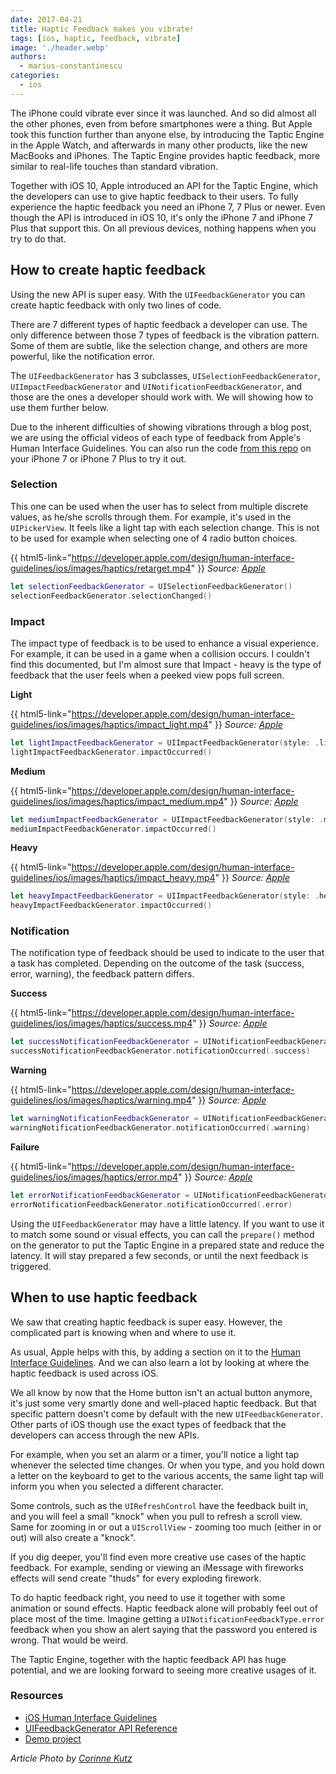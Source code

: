 ```yaml
---
date: 2017-04-21
title: Haptic Feedback makes you vibrate!
tags: [ios, haptic, feedback, vibrate]
image: './header.webp'
authors:
  - marius-constantinescu
categories:
  - ios
---
```


The iPhone could vibrate ever since it was launched. And so did almost all the other phones, even from before smartphones were a thing. But Apple took this function further than anyone else, by introducing the Taptic Engine in the Apple Watch, and afterwards in many other products, like the new MacBooks and iPhones. The Taptic Engine provides haptic feedback, more similar to real-life touches than standard vibration.

Together with iOS 10, Apple introduced an API for the Taptic Engine, which the developers can use to give haptic feedback to their users. To fully experience the haptic feedback you need an iPhone 7, 7 Plus or newer. Even though the API is introduced in iOS 10, it's only the iPhone 7 and iPhone 7 Plus that support this. On all previous devices, nothing happens when you try to do that.

## How to create haptic feedback

Using the new API is super easy. With the `UIFeedbackGenerator` you can create haptic feedback with only two lines of code.

There are 7 different types of haptic feedback a developer can use. The only difference between those 7 types of feedback is the vibration pattern. Some of them are subtle, like the selection change, and others are more powerful, like the notification error.

The `UIFeedbackGenerator` has 3 subclasses, `UISelectionFeedbackGenerator`, `UIImpactFeedbackGenerator` and `UINotificationFeedbackGenerator`, and those are the ones a developer should work with. We will showing how to use them further below.

Due to the inherent difficulties of showing vibrations through a blog post, we are using the official videos of each type of feedback from Apple's Human Interface Guidelines. You can also run the code [from this repo](https://github.com/mariusc/Vibrate) on your iPhone 7 or iPhone 7 Plus to try it out.

### Selection

This one can be used when the user has to select from multiple discrete values, as he/she scrolls through them. For example, it's used in the `UIPickerView`. It feels like a light tap with each selection change. This is not to be used for example when selecting one of 4 radio button choices.

{{ html5-link="https://developer.apple.com/design/human-interface-guidelines/ios/images/haptics/retarget.mp4" }}
_Source: [Apple](https://developer.apple.com/design/human-interface-guidelines/ios/user-interaction/haptics/)_

```swift
let selectionFeedbackGenerator = UISelectionFeedbackGenerator()
selectionFeedbackGenerator.selectionChanged()
```

### Impact

The impact type of feedback is to be used to enhance a visual experience. For example, it can be used in a game when a collision occurs. I couldn't find this documented, but I'm almost sure that Impact - heavy is the type of feedback that the user feels when a peeked view pops full screen.

**Light**

{{ html5-link="https://developer.apple.com/design/human-interface-guidelines/ios/images/haptics/impact_light.mp4" }}
_Source: [Apple](https://developer.apple.com/design/human-interface-guidelines/ios/user-interaction/haptics/)_

```swift
let lightImpactFeedbackGenerator = UIImpactFeedbackGenerator(style: .light)
lightImpactFeedbackGenerator.impactOccurred()
```

**Medium**

{{ html5-link="https://developer.apple.com/design/human-interface-guidelines/ios/images/haptics/impact_medium.mp4" }}
_Source: [Apple](https://developer.apple.com/design/human-interface-guidelines/ios/user-interaction/haptics/)_

```swift
let mediumImpactFeedbackGenerator = UIImpactFeedbackGenerator(style: .medium)
mediumImpactFeedbackGenerator.impactOccurred()
```

**Heavy**

{{ html5-link="https://developer.apple.com/design/human-interface-guidelines/ios/images/haptics/impact_heavy.mp4" }}
_Source: [Apple](https://developer.apple.com/design/human-interface-guidelines/ios/user-interaction/haptics/)_

```swift
let heavyImpactFeedbackGenerator = UIImpactFeedbackGenerator(style: .heavy)
heavyImpactFeedbackGenerator.impactOccurred()

```

### Notification

The notification type of feedback should be used to indicate to the user that a task has completed. Depending on the outcome of the task (success, error, warning), the feedback pattern differs.

**Success**

{{ html5-link="https://developer.apple.com/design/human-interface-guidelines/ios/images/haptics/success.mp4" }}
_Source: [Apple](https://developer.apple.com/design/human-interface-guidelines/ios/user-interaction/haptics/)_

```swift
let successNotificationFeedbackGenerator = UINotificationFeedbackGenerator()
successNotificationFeedbackGenerator.notificationOccurred(.success)
```

**Warning**

{{ html5-link="https://developer.apple.com/design/human-interface-guidelines/ios/images/haptics/warning.mp4" }}
_Source: [Apple](https://developer.apple.com/design/human-interface-guidelines/ios/user-interaction/haptics/)_

```swift
let warningNotificationFeedbackGenerator = UINotificationFeedbackGenerator()
warningNotificationFeedbackGenerator.notificationOccurred(.warning)
```

**Failure**

{{ html5-link="https://developer.apple.com/design/human-interface-guidelines/ios/images/haptics/error.mp4" }}
_Source: [Apple](https://developer.apple.com/design/human-interface-guidelines/ios/user-interaction/haptics/)_

```swift
let errorNotificationFeedbackGenerator = UINotificationFeedbackGenerator()
errorNotificationFeedbackGenerator.notificationOccurred(.error)
```

Using the `UIFeedbackGenerator` may have a little latency. If you want to use it to match some sound or visual effects, you can call the `prepare()` method on the generator to put the Taptic Engine in a prepared state and reduce the latency. It will stay prepared a few seconds, or until the next feedback is triggered.

## When to use haptic feedback

We saw that creating haptic feedback is super easy. However, the complicated part is knowing when and where to use it.

As usual, Apple helps with this, by adding a section on it to the [Human Interface Guidelines](https://developer.apple.com/design/human-interface-guidelines/ios/user-interaction/haptics/). And we can also learn a lot by looking at where the haptic feedback is used across iOS.

We all know by now that the Home button isn't an actual button anymore, it's just some very smartly done and well-placed haptic feedback. But that specific pattern doesn't come by default with the new `UIFeedbackGenerator`. Other parts of iOS though use the exact types of feedback that the developers can access through the new APIs.

For example, when you set an alarm or a timer, you'll notice a light tap whenever the selected time changes. Or when you type, and you hold down a letter on the keyboard to get to the various accents, the same light tap will inform you when you selected a different character.

Some controls, such as the `UIRefreshControl` have the feedback built in, and you will feel a small "knock" when you pull to refresh a scroll view. Same for zooming in or out a `UIScrollView` - zooming too much (either in or out) will also create a "knock".

If you dig deeper, you'll find even more creative use cases of the haptic feedback. For example, sending or viewing an iMessage with fireworks effects will send create "thuds" for every exploding firework.

To do haptic feedback right, you need to use it together with some animation or sound effects. Haptic feedback alone will probably feel out of place most of the time. Imagine getting a `UINotificationFeedbackType.error` feedback when you show an alert saying that the password you entered is wrong. That would be weird.

The Taptic Engine, together with the haptic feedback API has huge potential, and we are looking forward to seeing more creative usages of it.

### Resources

- [iOS Human Interface Guidelines](https://developer.apple.com/design/human-interface-guidelines/ios/user-interaction/haptics/)
- [UIFeedbackGenerator API Reference](https://developer.apple.com/reference/uikit/uifeedbackgenerator)
- [Demo project](https://github.com/mariusc/Vibrate)

_Article Photo by [Corinne Kutz](https://unsplash.com/photos/tMI2_-r5Nfo)_

